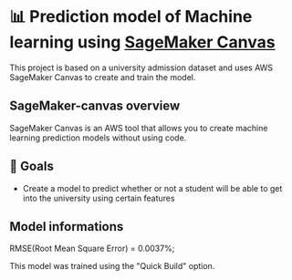 # 📊 Prediction model of Machine learning using [SageMaker Canvas](https://aws.amazon.com/pt/sagemaker/canvas/)

This project is based on a university admission dataset and uses AWS SageMaker Canvas to create and train the model.
## SageMaker-canvas overview 
SageMaker Canvas is an AWS tool that allows you to create machine learning prediction models without using code.

## 🎯 Goals

- Create a model to predict whether or not a student will be able to get into the university using certain features

## Model informations

RMSE(Root Mean Square Error) = 0.0037%;

This model was trained using the "Quick Build" option.


